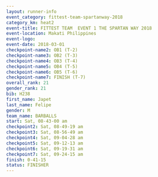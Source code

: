 ```yaml
---
layout: runner-info 
event_category: fittest-team-spartanway-2018 
category_km: heat2 
event-title: FITTEST TEAM  EVENT 1 THE SPARTAN WAY 2018 
event-location: Makati Philippines 
event-logo: 
event-date: 2018-03-01 
checkpoint-name2: OB1 (T-2) 
checkpoint-name3: OB2 (T-3) 
checkpoint-name4: OB3 (T-4) 
checkpoint-name5: OB4 (T-5) 
checkpoint-name6: OB5 (T-6) 
checkpoint-name7: FINISH (T-7) 
overall_rank: 21
gender_rank: 21
bib: H238
first_name: Japet
last_name: Felipe
gender: M
team_name: BARBALLS
start: Sat, 08-43-00 am
checkpoint2: Sat, 08-49-19 am
checkpoint3: Sat, 08-56-49 am
checkpoint4: Sat, 09-04-28 am
checkpoint5: Sat, 09-12-13 am
checkpoint6: Sat, 09-19-31 am
checkpoint7: Sat, 09-24-15 am
finish: 0-41-15
status: FINISHER
---
```

